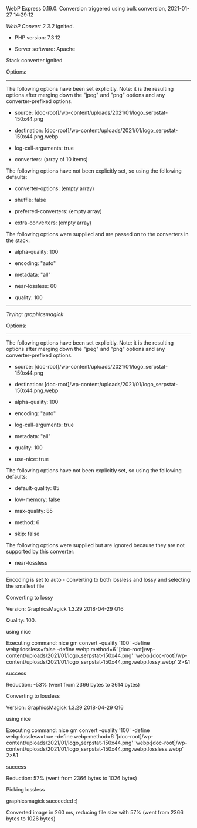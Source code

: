 WebP Express 0.19.0. Conversion triggered using bulk conversion, 2021-01-27 14:29:12

*WebP Convert 2.3.2*  ignited.
- PHP version: 7.3.12
- Server software: Apache

Stack converter ignited

Options:
------------
The following options have been set explicitly. Note: it is the resulting options after merging down the "jpeg" and "png" options and any converter-prefixed options.
- source: [doc-root]/wp-content/uploads/2021/01/logo_serpstat-150x44.png
- destination: [doc-root]/wp-content/uploads/2021/01/logo_serpstat-150x44.png.webp
- log-call-arguments: true
- converters: (array of 10 items)

The following options have not been explicitly set, so using the following defaults:
- converter-options: (empty array)
- shuffle: false
- preferred-converters: (empty array)
- extra-converters: (empty array)

The following options were supplied and are passed on to the converters in the stack:
- alpha-quality: 100
- encoding: "auto"
- metadata: "all"
- near-lossless: 60
- quality: 100
------------


*Trying: graphicsmagick* 

Options:
------------
The following options have been set explicitly. Note: it is the resulting options after merging down the "jpeg" and "png" options and any converter-prefixed options.
- source: [doc-root]/wp-content/uploads/2021/01/logo_serpstat-150x44.png
- destination: [doc-root]/wp-content/uploads/2021/01/logo_serpstat-150x44.png.webp
- alpha-quality: 100
- encoding: "auto"
- log-call-arguments: true
- metadata: "all"
- quality: 100
- use-nice: true

The following options have not been explicitly set, so using the following defaults:
- default-quality: 85
- low-memory: false
- max-quality: 85
- method: 6
- skip: false

The following options were supplied but are ignored because they are not supported by this converter:
- near-lossless
------------

Encoding is set to auto - converting to both lossless and lossy and selecting the smallest file

Converting to lossy
Version: GraphicsMagick 1.3.29 2018-04-29 Q16 
Quality: 100. 
using nice
Executing command: nice gm convert -quality '100' -define webp:lossless=false -define webp:method=6 '[doc-root]/wp-content/uploads/2021/01/logo_serpstat-150x44.png' 'webp:[doc-root]/wp-content/uploads/2021/01/logo_serpstat-150x44.png.webp.lossy.webp' 2>&1
success
Reduction: -53% (went from 2366 bytes to 3614 bytes)

Converting to lossless
Version: GraphicsMagick 1.3.29 2018-04-29 Q16 
using nice
Executing command: nice gm convert -quality '100' -define webp:lossless=true -define webp:method=6 '[doc-root]/wp-content/uploads/2021/01/logo_serpstat-150x44.png' 'webp:[doc-root]/wp-content/uploads/2021/01/logo_serpstat-150x44.png.webp.lossless.webp' 2>&1
success
Reduction: 57% (went from 2366 bytes to 1026 bytes)

Picking lossless
graphicsmagick succeeded :)

Converted image in 260 ms, reducing file size with 57% (went from 2366 bytes to 1026 bytes)
